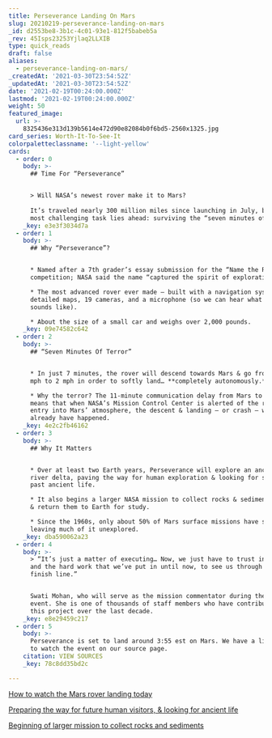 ```yaml
---
title: Perseverance Landing On Mars
slug: 20210219-perseverance-landing-on-mars
_id: d2553be8-3b1c-4c01-93e1-812f5babeb5a
_rev: 45Isps23253Yjlaq2LLXIB
type: quick_reads
draft: false
aliases:
  - perseverance-landing-on-mars/
_createdAt: '2021-03-30T23:54:52Z'
_updatedAt: '2021-03-30T23:54:52Z'
date: '2021-02-19T00:24:00.000Z'
lastmod: '2021-02-19T00:24:00.000Z'
weight: 50
featured_image:
  url: >-
    8325436e313d139b5614e472d90e82084b0f6bd5-2560x1325.jpg
card_series: Worth-It-To-See-It
colorpaletteclassname: '--light-yellow'
cards:
  - order: 0
    body: >-
      ## Time For “Perseverance”


      > Will NASA’s newest rover make it to Mars?  
        
      It’s traveled nearly 300 million miles since launching in July, but its
      most challenging task lies ahead: surviving the “seven minutes of terror.”
    _key: e3e3f3034d7a
  - order: 1
    body: >-
      ## Why “Perseverance”?


      * Named after a 7th grader’s essay submission for the “Name the Rover”
      competition; NASA said the name “captured the spirit of exploration.”

      * The most advanced rover ever made – built with a navigation system,
      detailed maps, 19 cameras, and a microphone (so we can hear what Mars
      sounds like).

      * About the size of a small car and weighs over 2,000 pounds.
    _key: 09e74582c642
  - order: 2
    body: >-
      ## “Seven Minutes Of Terror”


      * In just 7 minutes, the rover will descend towards Mars & go from 12,000
      mph to 2 mph in order to softly land… **completely autonomously.**

      * Why the terror? The 11-minute communication delay from Mars to Earth
      means that when NASA’s Mission Control Center is alerted of the rover’s
      entry into Mars’ atmosphere, the descent & landing – or crash – will
      already have happened.
    _key: 4e2c2fb46162
  - order: 3
    body: >-
      ## Why It Matters


      * Over at least two Earth years, Perseverance will explore an ancient
      river delta, paving the way for human exploration & looking for signs of
      past ancient life.

      * It also begins a larger NASA mission to collect rocks & sediment on Mars
      & return them to Earth for study.

      * Since the 1960s, only about 50% of Mars surface missions have succeeded,
      leaving much of it unexplored.
    _key: dba590062a23
  - order: 4
    body: >-
      > “It’s just a matter of executing… Now, we just have to trust in our team
      and the hard work that we’ve put in until now, to see us through to the
      finish line.”


      Swati Mohan, who will serve as the mission commentator during the landing
      event. She is one of thousands of staff members who have contributed to
      this project over the last decade.
    _key: e8e29459c217
  - order: 5
    body: >-
      Perseverance is set to land around 3:55 est on Mars. We have a list of how
      to watch the event on our source page.
    citation: VIEW SOURCES
    _key: 78c8dd35bd2c

---
```

[How to watch the Mars rover landing today](https://www.cnn.com/2021/02/18/world/how-to-watch-mars-rover-landing-scn-trnd/index.html)

[Preparing the way for future human visitors, & looking for ancient life](https://mars.nasa.gov/files/mars2020/Mars2020_Fact_Sheet.pdf)

[Beginning of larger mission to collect rocks and sediments](https://www.nasa.gov/feature/jpl/7-things-to-know-about-the-mars-2020-perseverance-rover-mission)